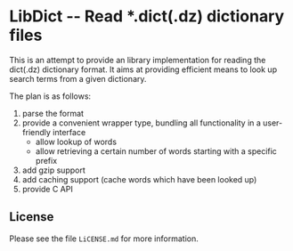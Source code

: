 LibDict -- Read *.dict(.dz) dictionary files
============================================

This is an attempt to provide an library implementation for reading the
dict(.dz) dictionary format. It aims at providing efficient means to look up
search terms from a given dictionary.

The plan is as follows:

1.  parse the format
2.  provide a convenient wrapper type, bundling all functionality in a
    user-friendly interface
    -   allow lookup of words
    -   allow retrieving a certain number of words starting with a specific
        prefix
3.  add gzip support
4.  add caching support (cache words which have been looked up)
5.  provide C API


License
-------

Please see the file `LiCENSE.md` for more information.

